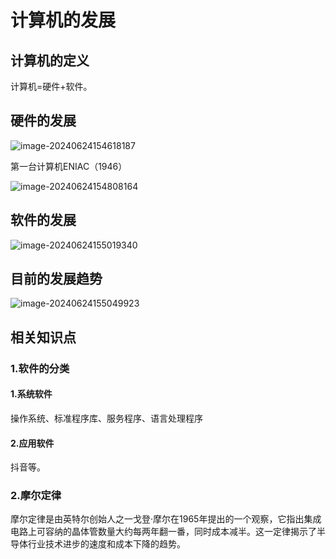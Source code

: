 # 计算机的发展

## 计算机的定义

计算机=硬件+软件。



## 硬件的发展



![image-20240624154618187](../TyporaImage/计算机组成原理图片/image-20240624154618187.png)

第一台计算机ENIAC（1946）

![image-20240624154808164](../TyporaImage/计算机组成原理图片/image-20240624154808164.png)



## 软件的发展

![image-20240624155019340](../TyporaImage/计算机组成原理图片/image-20240624155019340.png)





## 目前的发展趋势

![image-20240624155049923](../TyporaImage/计算机组成原理图片/image-20240624155049923.png)

## 相关知识点

### 1.软件的分类

#### 1.系统软件

操作系统、标准程序库、服务程序、语言处理程序

#### 2.应用软件

抖音等。

### 2.摩尔定律

摩尔定律是由英特尔创始人之一戈登·摩尔在1965年提出的一个观察，它指出集成电路上可容纳的晶体管数量大约每两年翻一番，同时成本减半。这一定律揭示了半导体行业技术进步的速度和成本下降的趋势。